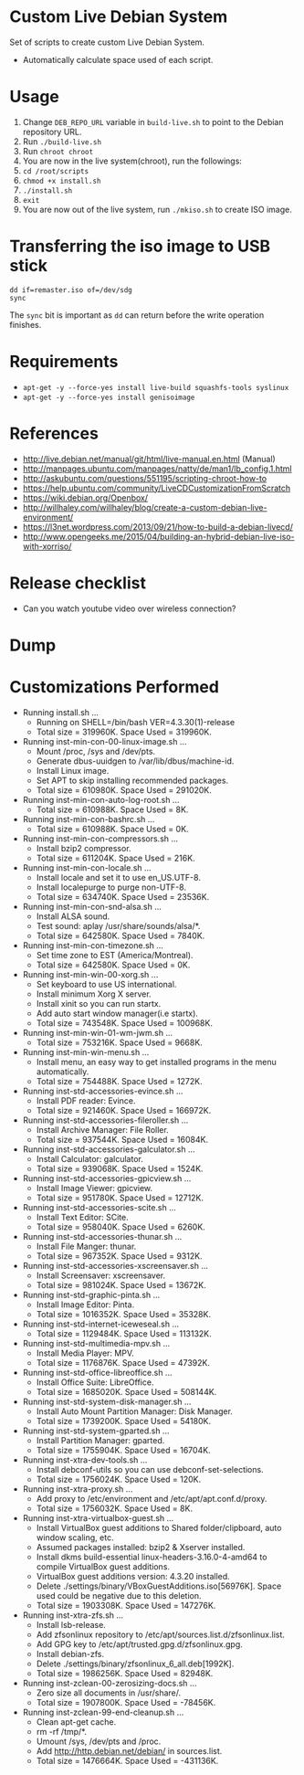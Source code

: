 # Custom Live Debian System
Set of scripts to create custom Live Debian System.
* Automatically calculate space used of each script. 

# Usage
1. Change `DEB_REPO_URL` variable in `build-live.sh` to point to the Debian repository URL.
1. Run `./build-live.sh`
1. Run `chroot chroot`
1. You are now in the live system(chroot), run the followings:
1. `cd /root/scripts`
1. `chmod +x install.sh`
1. `./install.sh`
1. `exit`
1. You are now out of the live system, run `./mkiso.sh` to create ISO image.

# Transferring the iso image to USB stick
```
dd if=remaster.iso of=/dev/sdg
sync
```
The `sync` bit is important as `dd` can return before the write operation finishes.

# Requirements
* `apt-get -y --force-yes install live-build squashfs-tools syslinux`
* `apt-get -y --force-yes install genisoimage` 

# References
* http://live.debian.net/manual/git/html/live-manual.en.html (Manual)
* http://manpages.ubuntu.com/manpages/natty/de/man1/lb_config.1.html
* http://askubuntu.com/questions/551195/scripting-chroot-how-to
* https://help.ubuntu.com/community/LiveCDCustomizationFromScratch
* https://wiki.debian.org/Openbox/
* http://willhaley.com/willhaley/blog/create-a-custom-debian-live-environment/
* https://l3net.wordpress.com/2013/09/21/how-to-build-a-debian-livecd/
* http://www.opengeeks.me/2015/04/building-an-hybrid-debian-live-iso-with-xorriso/

# Release checklist
* Can you watch youtube video over wireless connection?

# Dump


# Customizations Performed
  * Running install.sh ...
    * Running on SHELL=/bin/bash VER=4.3.30(1)-release
    * Total size = 319960K. Space Used = 319960K.
  * Running inst-min-con-00-linux-image.sh ...
    * Mount /proc, /sys and /dev/pts.
    * Generate dbus-uuidgen to /var/lib/dbus/machine-id.
    * Install Linux image.
    * Set APT to skip installing recommended packages.
    * Total size = 610980K. Space Used = 291020K.
  * Running inst-min-con-auto-log-root.sh ...
    * Total size = 610988K. Space Used = 8K.
  * Running inst-min-con-bashrc.sh ...
    * Total size = 610988K. Space Used = 0K.
  * Running inst-min-con-compressors.sh ...
    * Install bzip2 compressor.
    * Total size = 611204K. Space Used = 216K.
  * Running inst-min-con-locale.sh ...
    * Install locale and set it to use en_US.UTF-8.
    * Install localepurge to purge non-UTF-8.
    * Total size = 634740K. Space Used = 23536K.
  * Running inst-min-con-snd-alsa.sh ...
    * Install ALSA sound.
    * Test sound: aplay /usr/share/sounds/alsa/*.
    * Total size = 642580K. Space Used = 7840K.
  * Running inst-min-con-timezone.sh ...
    * Set time zone to EST (America/Montreal).
    * Total size = 642580K. Space Used = 0K.
  * Running inst-min-win-00-xorg.sh ...
    * Set keyboard to use US international.
    * Install minimum Xorg X server.
    * Install xinit so you can run startx.
    * Add auto start window manager(i.e startx).
    * Total size = 743548K. Space Used = 100968K.
  * Running inst-min-win-01-wm-jwm.sh ...
    * Total size = 753216K. Space Used = 9668K.
  * Running inst-min-win-menu.sh ...
    * Install menu, an easy way to get installed programs in the menu automatically.
    * Total size = 754488K. Space Used = 1272K.
  * Running inst-std-accessories-evince.sh ...
    * Install PDF reader: Evince.
    * Total size = 921460K. Space Used = 166972K.
  * Running inst-std-accessories-fileroller.sh ...
    * Install Archive Manager: File Roller.
    * Total size = 937544K. Space Used = 16084K.
  * Running inst-std-accessories-galculator.sh ...
    * Install Calculator: galculator.
    * Total size = 939068K. Space Used = 1524K.
  * Running inst-std-accessories-gpicview.sh ...
    * Install Image Viewer: gpicview.
    * Total size = 951780K. Space Used = 12712K.
  * Running inst-std-accessories-scite.sh ...
    * Install Text Editor: SCite.
    * Total size = 958040K. Space Used = 6260K.
  * Running inst-std-accessories-thunar.sh ...
    * Install File Manger: thunar.
    * Total size = 967352K. Space Used = 9312K.
  * Running inst-std-accessories-xscreensaver.sh ...
    * Install Screensaver: xscreensaver.
    * Total size = 981024K. Space Used = 13672K.
  * Running inst-std-graphic-pinta.sh ...
    * Install Image Editor: Pinta.
    * Total size = 1016352K. Space Used = 35328K.
  * Running inst-std-internet-iceweseal.sh ...
    * Total size = 1129484K. Space Used = 113132K.
  * Running inst-std-multimedia-mpv.sh ...
    * Install Media Player: MPV.
    * Total size = 1176876K. Space Used = 47392K.
  * Running inst-std-office-libreoffice.sh ...
    * Install Office Suite: LibreOffice.
    * Total size = 1685020K. Space Used = 508144K.
  * Running inst-std-system-disk-manager.sh ...
    * Install Auto Mount Partition Manager: Disk Manager.
    * Total size = 1739200K. Space Used = 54180K.
  * Running inst-std-system-gparted.sh ...
    * Install Partition Manager: gparted.
    * Total size = 1755904K. Space Used = 16704K.
  * Running inst-xtra-dev-tools.sh ...
    * Install debconf-utils so you can use debconf-set-selections.
    * Total size = 1756024K. Space Used = 120K.
  * Running inst-xtra-proxy.sh ...
    * Add proxy to /etc/environment and /etc/apt/apt.conf.d/proxy.
    * Total size = 1756032K. Space Used = 8K.
  * Running inst-xtra-virtualbox-guest.sh ...
    * Install VirtualBox guest additions to Shared folder/clipboard, auto window scaling, etc.
    * Assumed packages installed: bzip2 & Xserver installed.
    * Install dkms build-essential linux-headers-3.16.0-4-amd64 to compile VirtualBox guest additions.
    * VirtualBox guest additions version:        4.3.20 installed.
    * Delete ./settings/binary/VBoxGuestAdditions.iso[56976K]. Space used could be negative due to this deletion.
    * Total size = 1903308K. Space Used = 147276K.
  * Running inst-xtra-zfs.sh ...
    * Install lsb-release.
    * Add zfsonlinux repository to /etc/apt/sources.list.d/zfsonlinux.list.
    * Add GPG key to /etc/apt/trusted.gpg.d/zfsonlinux.gpg.
    * Install debian-zfs.
    * Delete ./settings/binary/zfsonlinux_6_all.deb[1992K].
    * Total size = 1986256K. Space Used = 82948K.
  * Running inst-zclean-00-zerosizing-docs.sh ...
    * Zero size all documents in /usr/share/.
    * Total size = 1907800K. Space Used = -78456K.
  * Running inst-zclean-99-end-cleanup.sh ...
    * Clean apt-get cache.
    * rm -rf /tmp/*.
    * Umount /sys, /dev/pts and /proc.
    * Add http://http.debian.net/debian/ in sources.list.
    * Total size = 1476664K. Space Used = -431136K.
